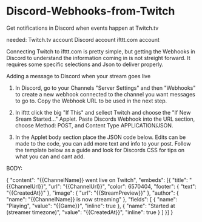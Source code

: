 # Discord-Webhooks-from-Twitch
Get notifications in Discord when events happen at Twitch.tv

needed:
Twitch.tv account
Discord account
ifttt.com account

Connecting Twitch to ifttt.com is pretty simple, but getting the Webhooks in Discord to understand the information coming in is not streight forward. It requires some specific selections and Json to deliver properly.

Adding a message to Discord when your stream goes live

1. In Discord, go to your Channels "Server Settings" and then "Webhooks" to create a new webhook connected to the channel you want messages to go to. Copy the Webhook URL to be used in the next step.

2. In ifttt click the big "If This" and sellect Twitch and choose the "If New Sream Started..." Applet. Paste Discords Webhook into the URL section, choose Method: POST, and Content Type APPLICATION/JSON. 

3. In the Applet body section place the JSON code below. Edits can be made to the code, you can add more text and info to your post. Follow the template below as a guide and look for Discords CSS for tips on what you can and cant add.

BODY:

{ "content": "{{ChannelName}} went live on Twitch", "embeds": [{ "title": "{{ChannelUrl}}", "url": "{{ChannelUrl}}", "color": 6570404, "footer": { "text": "{{CreatedAt}}" }, "image": { "url": "{{StreamPreview}}" }, "author": { "name": "{{ChannelName}} is now streaming" }, "fields": [ { "name": "Playing", "value": "{{Game}}", "inline": true }, { "name": "Started at (streamer timezone)", "value": "{{CreatedAt}}", "inline": true } ] }] }

